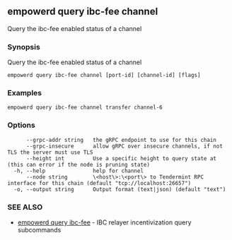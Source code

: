 ## empowerd query ibc-fee channel

Query the ibc-fee enabled status of a channel

### Synopsis

Query the ibc-fee enabled status of a channel

```
empowerd query ibc-fee channel [port-id] [channel-id] [flags]
```

### Examples

```
empowerd query ibc-fee channel transfer channel-6
```

### Options

```
      --grpc-addr string   the gRPC endpoint to use for this chain
      --grpc-insecure      allow gRPC over insecure channels, if not TLS the server must use TLS
      --height int         Use a specific height to query state at (this can error if the node is pruning state)
  -h, --help               help for channel
      --node string        \<host\>:\<port\> to Tendermint RPC interface for this chain (default "tcp://localhost:26657")
  -o, --output string      Output format (text|json) (default "text")
```

### SEE ALSO

* [empowerd query ibc-fee](empowerd_query_ibc-fee.md)	 - IBC relayer incentivization query subcommands

